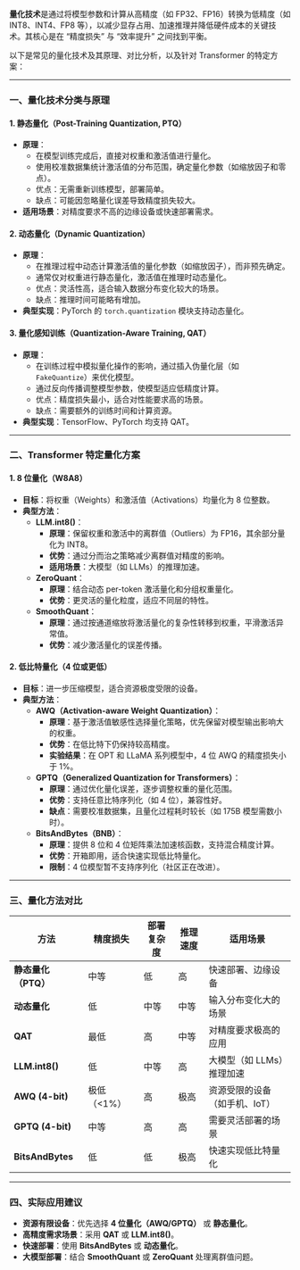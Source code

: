 **量化技术**是通过将模型参数和计算从高精度（如 FP32、FP16）转换为低精度（如 INT8、INT4、FP8 等），以减少显存占用、加速推理并降低硬件成本的关键技术。其核心是在 “精度损失” 与 “效率提升” 之间找到平衡。  

以下是常见的量化技术及其原理、对比分析，以及针对 Transformer 的特定方案：  

---

### **一、量化技术分类与原理**
#### **1. 静态量化（Post-Training Quantization, PTQ）**
- **原理**：
  - 在模型训练完成后，直接对权重和激活值进行量化。
  - 使用校准数据集统计激活值的分布范围，确定量化参数（如缩放因子和零点）。
  - 优点：无需重新训练模型，部署简单。
  - 缺点：可能因忽略量化误差导致精度损失较大。
- **适用场景**：对精度要求不高的边缘设备或快速部署需求。

#### **2. 动态量化（Dynamic Quantization）**
- **原理**：
  - 在推理过程中动态计算激活值的量化参数（如缩放因子），而非预先确定。
  - 通常仅对权重进行静态量化，激活值在推理时动态量化。
  - 优点：灵活性高，适合输入数据分布变化较大的场景。
  - 缺点：推理时间可能略有增加。
- **典型实现**：PyTorch 的 `torch.quantization` 模块支持动态量化。

#### **3. 量化感知训练（Quantization-Aware Training, QAT）**
- **原理**：
  - 在训练过程中模拟量化操作的影响，通过插入伪量化层（如 `FakeQuantize`）来优化模型。
  - 通过反向传播调整模型参数，使模型适应低精度计算。
  - 优点：精度损失最小，适合对性能要求高的场景。
  - 缺点：需要额外的训练时间和计算资源。
- **典型实现**：TensorFlow、PyTorch 均支持 QAT。

---

### **二、Transformer 特定量化方案**
#### **1. 8 位量化（W8A8）**
- **目标**：将权重（Weights）和激活值（Activations）均量化为 8 位整数。
- **典型方法**：
  - **LLM.int8()**：
    - **原理**：保留权重和激活中的离群值（Outliers）为 FP16，其余部分量化为 INT8。
    - **优势**：通过分而治之策略减少离群值对精度的影响。
    - **适用场景**：大模型（如 LLMs）的推理加速。
  - **ZeroQuant**：
    - **原理**：结合动态 per-token 激活量化和分组权重量化。
    - **优势**：更灵活的量化粒度，适应不同层的特性。
  - **SmoothQuant**：
    - **原理**：通过按通道缩放将激活量化的复杂性转移到权重，平滑激活异常值。
    - **优势**：减少激活量化的误差传播。

#### **2. 低比特量化（4 位或更低）**
- **目标**：进一步压缩模型，适合资源极度受限的设备。
- **典型方法**：
  - **AWQ（Activation-aware Weight Quantization）**：
    - **原理**：基于激活值敏感性选择量化策略，优先保留对模型输出影响大的权重。
    - **优势**：在低比特下仍保持较高精度。
    - **实验结果**：在 OPT 和 LLaMA 系列模型中，4 位 AWQ 的精度损失小于 1%。
  - **GPTQ（Generalized Quantization for Transformers）**：
    - **原理**：通过优化量化误差，逐步调整权重的量化范围。
    - **优势**：支持任意比特序列化（如 4 位），兼容性好。
    - **缺点**：需要校准数据集，且量化过程耗时较长（如 175B 模型需数小时）。
  - **BitsAndBytes（BNB）**：
    - **原理**：提供 8 位和 4 位矩阵乘法加速核函数，支持混合精度计算。
    - **优势**：开箱即用，适合快速实现低比特量化。
    - **限制**：4 位模型暂不支持序列化（社区正在改进）。

---

### **三、量化方法对比**
| **方法**         | **精度损失** | **部署复杂度** | **推理速度** | **适用场景**                     |
|------------------|--------------|----------------|--------------|----------------------------------|
| **静态量化（PTQ）** | 中等         | 低             | 高           | 快速部署、边缘设备               |
| **动态量化**       | 低           | 中等           | 中等         | 输入分布变化大的场景             |
| **QAT**           | 最低         | 高             | 中等         | 对精度要求极高的应用             |
| **LLM.int8()**    | 低           | 中等           | 高           | 大模型（如 LLMs）推理加速       |
| **AWQ (4-bit)**   | 极低（<1%）  | 高             | 极高         | 资源受限的设备（如手机、IoT）   |
| **GPTQ (4-bit)**  | 中等         | 高             | 高           | 需要灵活部署的场景               |
| **BitsAndBytes**  | 低           | 低             | 极高         | 快速实现低比特量化               |

---

### **四、实际应用建议**
- **资源有限设备**：优先选择 **4 位量化（AWQ/GPTQ）** 或 **静态量化**。
- **高精度需求场景**：采用 **QAT** 或 **LLM.int8()**。
- **快速部署**：使用 **BitsAndBytes** 或 **动态量化**。
- **大模型部署**：结合 **SmoothQuant** 或 **ZeroQuant** 处理离群值问题。